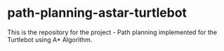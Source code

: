 # path-planning-astar-turtlebot
This is the repository for the project - Path planning implemented for the Turtlebot using A* Algorithm. 
